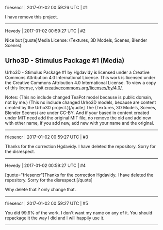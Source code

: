 friesencr | 2017-01-02 00:59:26 UTC | #1

I have remove this project.

-------------------------

Hevedy | 2017-01-02 00:59:27 UTC | #2

Nice but 
[quote]Media License:
(Textures, 3D Models, Scenes, Blender Scenes)

Urho3D - Stimulus Package #1 (Media)
----------------------------------------
Urho3D - Stimulus Package #1 by Hgdavidy is licensed under a Creative Commons Attribution 4.0 International License.
This work is licensed under the Creative Commons Attribution 4.0 International License. To view a copy of this license, visit [creativecommons.org/licenses/by/4.0/](http://creativecommons.org/licenses/by/4.0/).

Notes: (This no include changed TeaPot model because is public domain, not by me.)
(This no include changed Urho3D models, because are content created by the Urho3D project.)[/quote]
The (Textures, 3D Models, Scenes, Blender Scenes) are under CC-BY.
And if your based in content created under MIT need add the original MIT file, no remove the old and add new with other name, if you add new, add new with your name and the original.

-------------------------

friesencr | 2017-01-02 00:59:27 UTC | #3

Thanks for the correction Hgdavidy. I have deleted the repository.  Sorry for the disrespect.

-------------------------

Hevedy | 2017-01-02 00:59:27 UTC | #4

[quote="friesencr"]Thanks for the correction Hgdavidy. I have deleted the repository.  Sorry for the disrespect.[/quote]

Why delete that ? only change that.

-------------------------

friesencr | 2017-01-02 00:59:27 UTC | #5

You did 99.9% of the work.  I don't want my name on any of it.  You should repackage it the way I did and I will happily use it.

-------------------------

